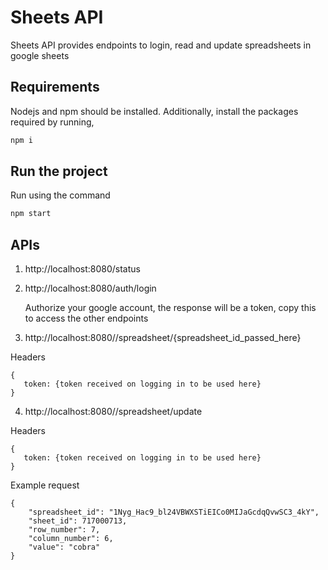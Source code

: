 # Sheets API
Sheets API provides endpoints to login, read and update spreadsheets in google sheets

## Requirements

Nodejs and npm should be installed. Additionally, install the packages required by running,

```bash
npm i 
```

## Run the project

Run using the command
```bash
npm start
```

## APIs
1. http://localhost:8080/status

2. http://localhost:8080/auth/login

   Authorize your google account, the response will be a token, copy this to access the other endpoints

3. http://localhost:8080//spreadsheet/{spreadsheet_id_passed_here}

Headers
```
{
   token: {token received on logging in to be used here}
}
```

4. http://localhost:8080//spreadsheet/update

Headers
```
{
   token: {token received on logging in to be used here}
}
```

Example request
```
{
    "spreadsheet_id": "1Nyg_Hac9_bl24VBWXSTiEICo0MIJaGcdqQvwSC3_4kY", 
    "sheet_id": 717000713, 
    "row_number": 7,
    "column_number": 6, 
    "value": "cobra"
}
```